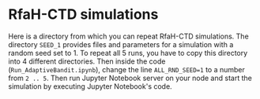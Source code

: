 # RfaH-CTD simulations

Here is a directory from which you can repeat RfaH-CTD simulations. The directory `SEED_1` provides files and parameters for a simulation with a random seed set to 1. To repeat all 5 runs, you have to copy this directory into 4 different directories. Then inside the code (`Run_AdaptiveBandit.ipynb`), change the line `ALL_RND_SEED=1` to a number from `2 .. 5`. Then run Jupyter Notebook server on your node and start the simulation by executing Jupyter Notebook's code. 
